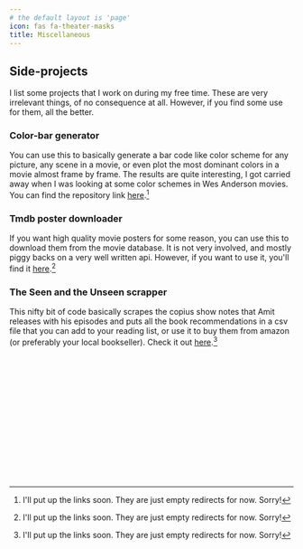 ```yaml
---
# the default layout is 'page'
icon: fas fa-theater-masks
title: Miscellaneous
---
```


## Side-projects

I list some projects that I work on during my free time. These are very irrelevant things, of no consequence at all. However, if you find some use for them, all the better.

### Color-bar generator

You can use this to basically generate a bar code like color scheme for any picture, any scene in a movie, or even plot the most dominant colors in a movie almost frame by frame. The results are quite interesting, I got carried away when I was looking at some color schemes in Wes Anderson movies. You can find the repository link <a href="">here</a>.[^a]

### Tmdb poster downloader

If you want high quality movie posters for some reason, you can use this to download them from the movie database. It is not very involved, and mostly piggy backs on a very well written api. However, if you want to use it, you'll find it [here]().[^a]


### The Seen and the Unseen scrapper

This nifty bit of code basically scrapes the copius show notes that Amit releases with his episodes and puts all the book recommendations in a csv file that you can add to your reading list, or use it to buy them from amazon (or preferably your local bookseller). Check it out [here]().[^a]

<br><br><br><br><br><br><br><br>
-----

[^a]: I'll put up the links soon. They are just empty redirects for now. Sorry!
